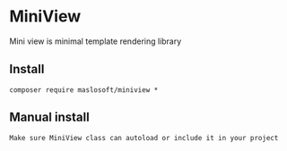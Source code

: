 MiniView
========

Mini view is minimal template rendering library


## Install

	composer require maslosoft/miniview *

## Manual install

	Make sure MiniView class can autoload or include it in your project